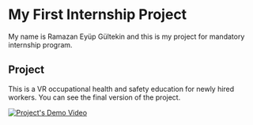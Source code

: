 # My First Internship Project

My name is Ramazan Eyüp Gültekin and this is my project for mandatory internship program.

## Project

This is a VR occupational health and safety education for newly hired workers. You can see the final version of the project.


[![Project's Demo Video](https://img.youtube.com/vi/gLCFXYP9Jkw/0.jpg)](https://www.youtube.com/watch?v=gLCFXYP9Jkw) 

